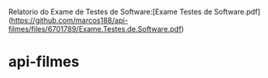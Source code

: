 Relatorio do Exame de Testes de Software:[Exame Testes de Software.pdf]
(https://github.com/marcos188/api-filmes/files/6701789/Exame.Testes.de.Software.pdf)
# api-filmes
